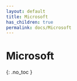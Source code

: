 ```yaml
---
layout: default
title: Microsoft
has_children: true
permalink: docs/Microsoft
---
```


# Microsoft
{: .no_toc }